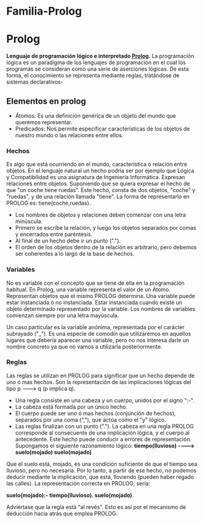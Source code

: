 # Familia-Prolog
# Prolog
**Lenguaje de programación lógico e interpretado [Prolog](https://www.ecured.cu/Prolog_(lenguaje_de_programaci%C3%B3n))**. La programación lógica es un paradigma de los lenguajes de programación en el cual los programas se consideran como una serie de aserciones lógicas. De esta forma, el conocimiento se representa mediante reglas, tratándose de sistemas declarativos-
## Elementos en prolog
* Átomos: Es una definición genérica de un objeto del mundo que queremos representar.
* Predicados: Nos permite especificar características de los objetos de nuestro mundo o las relaciones entre ellos.
### Hechos
Es algo que está ocurriendo en el mundo, característica o relación entre objetos. En el lenguaje natural un hecho podría ser por ejemplo que Lógica y Compatibilidad es una asignatura de Ingeniería Informática. Expresan relaciones entre objetos. Suponiendo que se quiera expresar el hecho de que "un coche tiene ruedas". Este hecho, consta de dos objetos, "coche" y "ruedas", y de una relación llamada "tiene". La forma de representarlo en PROLOG es: tiene(coche,ruedas).

* Los nombres de objetos y relaciones deben comenzar con una letra minúscula.
* Primero se escribe la relación, y luego los objetos separados por comas y encerrados entre paréntesis.
* Al final de un hecho debe ir un punto (".").
* El orden de los objetos dentro de la relación es arbitrario, pero debemos ser coherentes a lo largo de la base de hechos.

### Variables
No es variable con el concepto que se tiene de ella en la programación habitual. En Prolog, una variable representa el valor de un Átomo. Representan objetos que el mismo PROLOG determina. Una variable puede estar instanciada ó no instanciada. Estar instanciada cuando existe un objeto determinado representado por la variable. Los nombres de variables comienzan siempre por una letra mayúscula.

Un caso particular es la variable anónima, representada por el carácter subrayado ("_"). Es una especie de comodín que utilizaremos en aquellos lugares que debería aparecer una variable, pero no nos interesa darle un nombre concreto ya que no vamos a utilizarla posteriormente.

### Reglas
Las reglas se utilizan en PROLOG para significar que un hecho depende de uno ó mas hechos. Son la representación de las implicaciones lógicas del tipo p ---> q (p implica q).

* Una regla consiste en una cabeza y un cuerpo, unidos por el signo ":-".
* La cabeza está formada por un único hecho.
* El cuerpo puede ser uno ó mas hechos (conjunción de hechos), separados por una coma (","), que actúa como el "y" lógico.
* Las reglas finalizan con un punto (".").
La cabeza en una regla PROLOG corresponde al consecuente de una implicación lógica, y el cuerpo al antecedente. Este hecho puede conducir a errores de representación. Supongamos el siguiente razonamiento lógico: **tiempo(lluvioso) ----> suelo(mojado) suelo(mojado)**

Que el suelo está, mojado, es una condición suficiente de que el tiempo sea lluvioso, pero no necesaria. Por lo tanto, a partir de ese hecho, no podemos deducir mediante la implicación, que está, lloviendo (pueden haber regado las calles). La representación correcta en PROLOG, sería:

**suelo(mojado):- tiempo(lluvioso). suelo(mojado)**.

Adviértase que la regla está "al revés". Esto es así por el mecanismo de deducción hacia atrás que emplea PROLOG.
